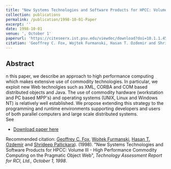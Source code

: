 ```yaml
---
title: "New Systems Technologies and Software Products for HPCC: Volume III - High Performance Commodity Computing on the Pragmatic Object Web"
collection: publications
permalink: /publication/1998-10-01-Paper
excerpt: ''
date: 1998-10-01
venue: ', October 1'
paperurl: 'https://citeseerx.ist.psu.edu/viewdoc/download?doi=10.1.1.457.6108&rep=rep1&type=pdf'
citation: 'Geoffrey C. Fox, Wojtek Furmanski, Hasan T. Ozdemir and Shrideep Pallickara. (1998). &quot;New Systems Technologies and Software Products for HPCC: Volume III - High Performance Commodity Computing on the Pragmatic Object Web&quot;, <i> Technology Assessment Report for RCI, Ltd., October 1, 1998</i>.'
---
```


Abstract
-------- 
n this paper, we describe an approach to high performance computing which makes extensive use of commodity technologies. 
In particular, we exploit new Web technolgies such as XML, CORBA and COM based distributed objects and Java.
The use of commodity hardware (workstation and PC based MPP's) and operating systems (UNIX, Linux and Windows NT) is relatively well established.
We propose extending this strategy to the programming and runtime environments supporting developers and users of both parallel computers and large scale distributed systems. 
<br>
See 
- [Download paper here](https://citeseerx.ist.psu.edu/viewdoc/download?doi=10.1.1.457.6108&rep=rep1&type=pdf)

Recommended citation: [Geoffrey C. Fox](https://www.linkedin.com/in/geoffrey-fox-10581a1/), [Wojtek Furmanski](https://www.linkedin.com/in/wojtek-furmanski-30248957/), [Hasan T. Ozdemir](https://www.linkedin.com/in/hasantimucinozdemir/) and [Shrideep Pallickara](https://www.linkedin.com/in/shrideep-pallickara-6a50ab26)). (1998). "New Systems Technologies and Software Products for HPCC: Volume III - High Performance Commodity Computing on the Pragmatic Object Web", <i> Technology Assessment Report for RCI, Ltd., October 1, 1998</i>.
